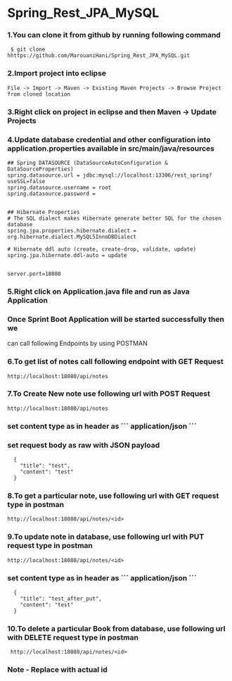 # Spring_Rest_JPA_MySQL

### 1.You can clone it from github by running following command
```
 $ git clone hhttps://github.com/MarouaniHani/Spring_Rest_JPA_MySQL.git
 ```
 ### 2.Import project into eclipse
 ```
 File -> Import -> Maven -> Existing Maven Projects -> Browse Project from cloned location
```
 ### 3.Right click on project in eclipse and then Maven -> Update Projects
 ### 4.Update database credential and other configuration into application.properties available in src/main/java/resources
 ```
 ## Spring DATASOURCE (DataSourceAutoConfiguration & DataSourceProperties)
spring.datasource.url = jdbc:mysql://localhost:13306/rest_spring?useSSL=false
spring.datasource.username = root
spring.datasource.password = 


## Hibernate Properties
# The SQL dialect makes Hibernate generate better SQL for the chosen database
spring.jpa.properties.hibernate.dialect = org.hibernate.dialect.MySQL5InnoDBDialect

# Hibernate ddl auto (create, create-drop, validate, update)
spring.jpa.hibernate.ddl-auto = update


server.port=18080
```
 ### 5.Right click on Application.java file and run as Java Application
 ### Once Sprint Boot Application will be started successfully then we
 can call following Endpoints by using POSTMAN
 ### 6.To get list of notes call following endpoint with GET Request
```
http://localhost:18080/api/notes
```
### 7.To Create New note use following url with POST Request
```
http://localhost:18080/api/notes
```
### set content type as in header as ´´´ application/json ´´´
### set request body as raw with JSON payload
```
  {
    "title": "test",
    "content": "test"
  }
```
### 8.To get a particular note, use following url with GET request type in postman
```
http://localhost:18080/api/notes/<id>
```
### 9.To update note in database, use following url with PUT request type in postman
```
http://localhost:18080/api/notes/<id>
```
### set content type as in header as ´´´ application/json ´´´
```
  {
    "title": "test_after_put",
    "content": "test"
  }
```
### 10.To delete a particular Book from database, use following url with DELETE request type in postman
```
 http://localhost:18080/api/notes/<id>
```
### Note - Replace with actual id




